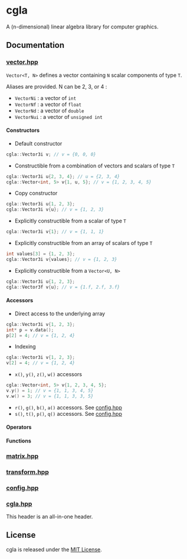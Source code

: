 # cgla

A (n-dimensional) linear algebra library for computer graphics.

## Documentation

### [vector.hpp](include/cgla/vector.hpp)

`Vector<T, N>` defines a vector containing `N` scalar components of type `T`.

Aliases are provided. N can be 2, 3, or 4 :
* `VectorNi` : a vector of `int`
* `VectorNf` : a vector of `float`
* `VectorNd` : a vector of `double`
* `VectorNui` : a vector of `unsigned int`

#### Constructors

* Default constructor
```cpp
cgla::Vector3i v; // v = {0, 0, 0}
```

* Constructible from a combination of vectors and scalars of type `T`
```cpp
cgla::Vector3i u{2, 3, 4}; // u = {2, 3, 4}
cgla::Vector<int, 5> v{1, u, 5}; // v = {1, 2, 3, 4, 5}
```

* Copy constructor
```cpp
cgla::Vector3i u{1, 2, 3};
cgla::Vector3i v{u}; // v = {1, 2, 3}
```

* Explicitly constructible from a scalar of type `T`
```cpp
cgla::Vector3i v{1}; // v = {1, 1, 1}
```

* Explicitly constructible from an array of scalars of type `T`
```cpp
int values[3] = {1, 2, 3};
cgla::Vector3i v{values}; // v = {1, 2, 3}
```

* Explicitly constructible from a `Vector<U, N>`
```cpp
cgla::Vector3i u{1, 2, 3};
cgla::Vector3f v{u}; // v = {1.f, 2.f, 3.f}
```

#### Accessors

* Direct access to the underlying array
```cpp
cgla::Vector3i v{1, 2, 3};
int* p = v.data();
p[2] = 4; // v = {1, 2, 4}
```

* Indexing
```cpp
cgla::Vector3i v{1, 2, 3};
v[2] = 4; // v = {1, 2, 4}
```

* `x()`, `y()`, `z()`, `w()` accessors
```cpp
cgla::Vector<int, 5> v{1, 2, 3, 4, 5};
v.y() = 1; // v = {1, 1, 3, 4, 5}
v.w() = 3; // v = {1, 1, 3, 3, 5}
```

* `r()`, `g()`, `b()`, `a()` accessors. See [config.hpp]()
* `s()`, `t()`, `p()`, `q()` accessors. See [config.hpp]()

#### Operators

#### Functions

### [matrix.hpp](include/cgla/matrix.hpp)

### [transform.hpp](include/cgla/transform.hpp)

### [config.hpp](include/cgla/config.hpp)

### [cgla.hpp](include/cgla/cgla.hpp)

This header is an all-in-one header.

## License

cgla is released under the [MIT License](LICENSE).
